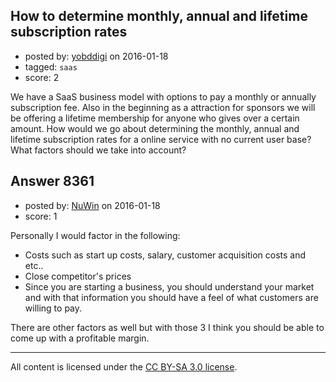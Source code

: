 ## How to determine monthly, annual and lifetime subscription rates

- posted by: [yobddigi](https://stackexchange.com/users/6393138/yobddigi) on 2016-01-18
- tagged: `saas`
- score: 2

<p>We have a SaaS business model with options to pay a monthly or annually subscription fee. Also in the beginning as a attraction for sponsors we will be offering a lifetime membership for anyone who gives over a certain amount. How would we go about determining the monthly, annual and lifetime subscription rates for a online service with no current user base? What factors should we take into account?  </p>



## Answer 8361

- posted by: [NuWin](https://stackexchange.com/users/6287192/nuwin) on 2016-01-18
- score: 1

<p>Personally I would factor in the following:</p>

<ul>
<li>Costs such as start up costs, salary, customer acquisition costs and etc..</li>
<li>Close competitor's prices</li>
<li>Since you are starting a business, you should understand your market and with that information you should have a feel of what customers are willing to pay.</li>
</ul>

<p>There are other factors as well but with those 3 I think you should be able to come up with a profitable margin.</p>




---

All content is licensed under the [CC BY-SA 3.0 license](https://creativecommons.org/licenses/by-sa/3.0/).
